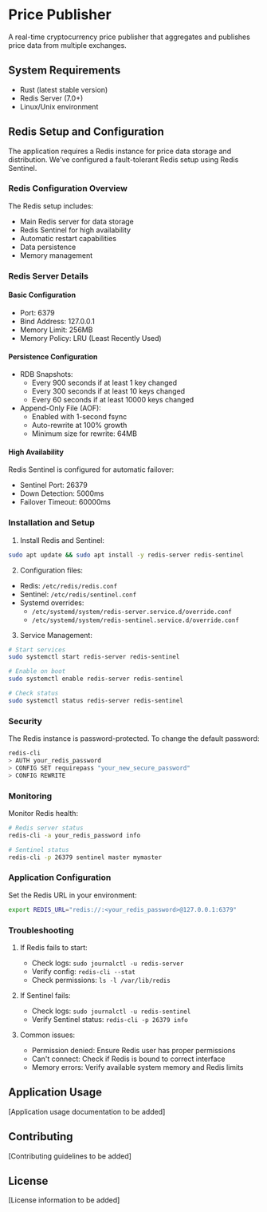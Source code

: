 # Price Publisher

A real-time cryptocurrency price publisher that aggregates and publishes price data from multiple exchanges.

## System Requirements

- Rust (latest stable version)
- Redis Server (7.0+)
- Linux/Unix environment

## Redis Setup and Configuration

The application requires a Redis instance for price data storage and distribution. We've configured a fault-tolerant Redis setup using Redis Sentinel.

### Redis Configuration Overview

The Redis setup includes:
- Main Redis server for data storage
- Redis Sentinel for high availability
- Automatic restart capabilities
- Data persistence
- Memory management

### Redis Server Details

#### Basic Configuration
- Port: 6379
- Bind Address: 127.0.0.1
- Memory Limit: 256MB
- Memory Policy: LRU (Least Recently Used)

#### Persistence Configuration
- RDB Snapshots:
  - Every 900 seconds if at least 1 key changed
  - Every 300 seconds if at least 10 keys changed
  - Every 60 seconds if at least 10000 keys changed
- Append-Only File (AOF):
  - Enabled with 1-second fsync
  - Auto-rewrite at 100% growth
  - Minimum size for rewrite: 64MB

#### High Availability
Redis Sentinel is configured for automatic failover:
- Sentinel Port: 26379
- Down Detection: 5000ms
- Failover Timeout: 60000ms

### Installation and Setup

1. Install Redis and Sentinel:
```bash
sudo apt update && sudo apt install -y redis-server redis-sentinel
```

2. Configuration files:
- Redis: `/etc/redis/redis.conf`
- Sentinel: `/etc/redis/sentinel.conf`
- Systemd overrides: 
  - `/etc/systemd/system/redis-server.service.d/override.conf`
  - `/etc/systemd/system/redis-sentinel.service.d/override.conf`

3. Service Management:
```bash
# Start services
sudo systemctl start redis-server redis-sentinel

# Enable on boot
sudo systemctl enable redis-server redis-sentinel

# Check status
sudo systemctl status redis-server redis-sentinel
```

### Security

The Redis instance is password-protected. To change the default password:
```bash
redis-cli
> AUTH your_redis_password
> CONFIG SET requirepass "your_new_secure_password"
> CONFIG REWRITE
```

### Monitoring

Monitor Redis health:
```bash
# Redis server status
redis-cli -a your_redis_password info

# Sentinel status
redis-cli -p 26379 sentinel master mymaster
```

### Application Configuration

Set the Redis URL in your environment:
```bash
export REDIS_URL="redis://:<your_redis_password>@127.0.0.1:6379"
```

### Troubleshooting

1. If Redis fails to start:
   - Check logs: `sudo journalctl -u redis-server`
   - Verify config: `redis-cli --stat`
   - Check permissions: `ls -l /var/lib/redis`

2. If Sentinel fails:
   - Check logs: `sudo journalctl -u redis-sentinel`
   - Verify Sentinel status: `redis-cli -p 26379 info`

3. Common issues:
   - Permission denied: Ensure Redis user has proper permissions
   - Can't connect: Check if Redis is bound to correct interface
   - Memory errors: Verify available system memory and Redis limits

## Application Usage

[Application usage documentation to be added]

## Contributing

[Contributing guidelines to be added]

## License

[License information to be added] 